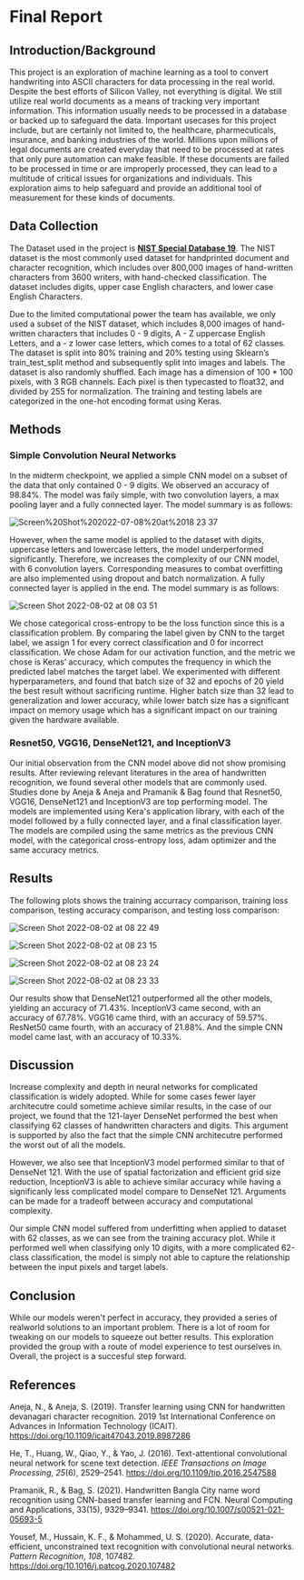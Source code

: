 # Final Report
## Introduction/Background
This project is an exploration of machine learning as a tool to convert handwriting into ASCII characters for data processing in the real world. Despite the best efforts of Silicon Valley, not everything is digital. We still utilize real world documents as a means of tracking very important information. This information usually needs to be processed in a database or backed up to safeguard the data. Important usecases for this project include, but are certainly not limited to, the healthcare, pharmecuticals, insurance, and banking industries of the world. Millions upon millions of legal documents are created everyday that need to be processed at rates that only pure automation can make feasible. If these documents are failed to be processed in time or are improperly processed, they can lead to a multitude of critical issues for organizations and individuals. This exploration aims to help safeguard and provide an additional tool of measurement for these kinds of documents.

## Data Collection
The Dataset used in the project is [**NIST Special Database 19**](https://www.nist.gov/srd/nist-special-database-19). The NIST dataset is the most commonly used dataset for handprinted document and character recognition, which includes over 800,000 images of hand-written characters from 3600 writers, with hand-checked classification. The dataset includes digits, upper case English characters, and lower case English Characters. 

Due to the limited computational power the team has available, we only used a subset of the NIST dataset, which includes 8,000 images of hand-written characters that includes 0 - 9 digits, A - Z uppercase English Letters, and a - z lower case letters, which comes to a total of 62 classes. The dataset is split into 80% training and 20% testing using Sklearn’s train_test_split method and subsequently split into images and labels. The dataset is also randomly shuffled. Each image has a dimension of 100 * 100 pixels, with 3 RGB channels. Each pixel is then typecasted to float32, and divided by 255 for normalization. The training and testing labels are categorized in the one-hot encoding format using Keras.

## Methods
### Simple Convolution Neural Networks
In the midterm checkpoint, we applied a simple CNN model on a subset of the data that only contained 0 - 9 digits. We observed an accuracy of 98.84%. The model was faily simple, with two convolution layers, a max pooling layer and a fully connected layer. The model summary is as follows:

![Screen%20Shot%202022-07-08%20at%2018 23 37](https://user-images.githubusercontent.com/17306743/179345093-3914ad03-3c17-428c-b78e-8af1785a4128.png)

However, when the same model is applied to the dataset with digits, uppercase letters and lowercase letters, the model underperformed significantly. Therefore, we increases the complexity of our CNN model, with 6 convolution layers. Corresponding measures to combat overfitting are also implemented using dropout and batch normalization. A fully connected layer is applied in the end. The model summary is as follows:

![Screen Shot 2022-08-02 at 08 03 51](https://user-images.githubusercontent.com/83091928/182370250-86b27b3c-fc8f-42d6-8383-c9cf9ba174e1.png)

We chose categorical cross-entropy to be the loss function since this is a classification problem. By comparing the label given by CNN to the target label, we assign 1 for every correct classification and 0 for incorrect classification. We chose Adam for our activation function, and the metric we chose is Keras’ accuracy, which computes the frequency in which the predicted label matches the target label. We experimented with different hyperparameters, and found that batch size of 32 and epochs of 20 yield the best result without sacrificing runtime. Higher batch size than 32 lead to generalization and lower accuracy, while lower batch size has a significant impact on memory usage which has a significant impact on our training given the hardware available.

### Resnet50, VGG16, DenseNet121, and InceptionV3
Our initial observation from the CNN model above did not show promising results. After reviewing relevant literatures in the area of handwritten recognition, we found several other models that are commonly used. Studies done by Aneja & Aneja and Pramanik & Bag found that Resnet50, VGG16, DenseNet121 and InceptionV3 are top performing model. The models are implemented using Kera's application library, with each of the model followed by a fully connected layer, and a final classification layer. The models are compiled using the same metrics as the previous CNN model, with the categorical cross-entropy loss, adam optimizer and the same accuracy metrics. 

## Results
The following plots shows the training accurracy comparison, training loss comparison, testing accuracy comparison, and testing loss comparison:

![Screen Shot 2022-08-02 at 08 22 49](https://user-images.githubusercontent.com/83091928/182373546-ede009b1-59cf-443e-ab3a-76167d897b39.png)

![Screen Shot 2022-08-02 at 08 23 15](https://user-images.githubusercontent.com/83091928/182373611-33669123-4618-4bf1-8df6-fe540635f39f.png)

![Screen Shot 2022-08-02 at 08 23 24](https://user-images.githubusercontent.com/83091928/182373637-d6685390-19af-4a91-b6ae-0bc1e61daf82.png)

![Screen Shot 2022-08-02 at 08 23 33](https://user-images.githubusercontent.com/83091928/182373675-905fc082-6ee6-4643-ba16-e8db4b2d3db8.png)


Our results show that DenseNet121 outperformed all the other models, yielding an accuracy of 71.43%. InceptionV3 came second, with an accuracy of 67.78%. VGG16 came third, with an accuracy of 59.57%. ResNet50 came fourth, with an accuracy of 21.88%. And the simple CNN model came last, with an accuracy of 10.33%.

## Discussion

Increase complexity and depth in neural networks for complicated classification is widely adopted. While for some cases fewer layer architecutre could sometime achieve similar results, in the case of our project, we found that the 121-layer DenseNet performed the best when classifying 62 classes of handwritten characters and digits. This argument is supported by also the fact that the simple CNN architecutre performed the worst out of all the models. 

However, we also see that InceptionV3 model performed similar to that of DenseNet 121. With the use of spatial factorization and efficient grid size reduction, InceptionV3 is able to achieve similar accuracy while having a significanly less complicated model compare to DenseNet 121. Arguments can be made for a tradeoff between accuracy and computational complexity. 

Our simple CNN model suffered from underfitting when applied to dataset with 62 classes, as we can see from the training accuracy plot. While it performed well when classifying only 10 digits, with a more complicated 62-class classification, the model is simply not able to capture the relationship between the input pixels and target labels. 

## Conclusion

While our models weren't perfect in accuracy, they provided a series of realworld solutions to an important problem. There is a lot of room for tweaking on our models to squeeze out better results. This exploration provided the group with a route of model experience to test ourselves in. Overall, the project is a succesful step forward.

## References
Aneja, N., &amp; Aneja, S. (2019). Transfer learning using CNN for handwritten devanagari character recognition. 2019 1st International Conference on Advances in Information Technology (ICAIT). https://doi.org/10.1109/icait47043.2019.8987286 

He, T., Huang, W., Qiao, Y., & Yao, J. (2016). Text-attentional convolutional neural network for scene text detection. *IEEE Transactions on Image Processing*, *25*(6), 2529–2541. https://doi.org/10.1109/tip.2016.2547588 

Pramanik, R., &amp; Bag, S. (2021). Handwritten Bangla City name word recognition using CNN-based transfer learning and FCN. Neural Computing and Applications, 33(15), 9329–9341. https://doi.org/10.1007/s00521-021-05693-5 

Yousef, M., Hussain, K. F., & Mohammed, U. S. (2020). Accurate, data-efficient, unconstrained text recognition with convolutional neural networks. *Pattern Recognition*, *108*, 107482. https://doi.org/10.1016/j.patcog.2020.107482
